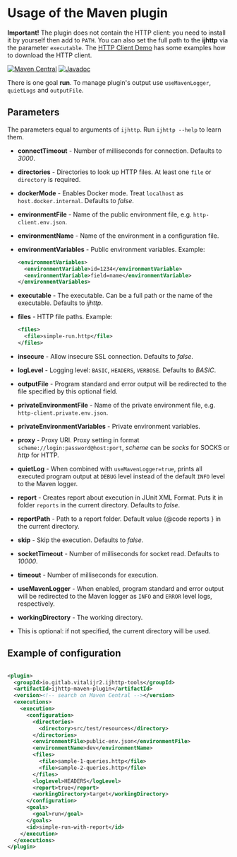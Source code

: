 # Usage of the Maven plugin

**Important!** The plugin does not contain the HTTP client:
you need to install it by yourself then add to `PATH`.
You can also set the full path to the **ijhttp**
via the parameter `executable`.
The [HTTP Client Demo][demo] has some examples how to download
the HTTP client.

[![Maven Central](https://img.shields.io/maven-central/v/uk.bot-by.ijhttp-tools/ijhttp-maven-plugin)](https://search.maven.org/artifact/uk.bot-by.ijhttp-tools/ijhttp-maven-plugin)
[![Javadoc](https://javadoc.io/badge2/uk.bot-by.ijhttp-tools/ijhttp-maven-plugin/javadoc.svg)](https://javadoc.io/doc/uk.bot-by.ijhttp-tools/ijhttp-maven-plugin)

There is one goal **run**.
To manage plugin's output use `useMavenLogger`, `quietLogs` and `outputFile`.

## Parameters

The parameters equal to arguments of `ijhttp`.
Run `ijhttp --help` to learn them.

- **connectTimeout** - Number of milliseconds for connection.
  Defaults to _3000_.
- **directories** - Directories to look up HTTP files.
  At least one `file` or `directory` is required.
- **dockerMode** - Enables Docker mode.
  Treat `localhost` as `host.docker.internal`.
  Defaults to _false_.
- **environmentFile** - Name of the public environment file,
  e.g. `http-client.env.json`.
- **environmentName** - Name of the environment in a configuration file.
- **environmentVariables** - Public environment variables.
  Example:

  ```xml
  <environmentVariables>
    <environmentVariable>id=1234</environmentVariable>
    <environmentVariable>field=name</environmentVariable>
  </environmentVariables>
  ```

- **executable** - The executable.
  Can be a full path or the name of the executable.
  Defaults to _ijhttp_.
- **files** - HTTP file paths.
  Example:

  ```xml
  <files>
    <file>simple-run.http</file>
  </files>
  ```

- **insecure** - Allow insecure SSL connection.
  Defaults to _false_.
- **logLevel** - Logging level: `BASIC`, `HEADERS`, `VERBOSE`.
  Defaults to _BASIC_.
- **outputFile** - Program standard and error output
  will be redirected to the file specified by this optional field.
- **privateEnvironmentFile** - Name of the private environment file,
  e.g. `http-client.private.env.json`.
- **privateEnvironmentVariables** - Private environment variables.
- **proxy** - Proxy URI.
  Proxy setting in format `scheme://login:password@host:port`,
  _scheme_ can be _socks_ for SOCKS or _http_ for HTTP.
- **quietLog** - When combined with `useMavenLogger=true`,
  prints all executed program output at `DEBUG` level
  instead of the default `INFO` level to the Maven logger.
- **report** - Creates report about execution in JUnit XML Format.
  Puts it in folder `reports` in the current directory.
  Defaults to _false_.
- **reportPath** - Path to a report folder.
  Default value {@code reports } in the current directory.
- **skip** - Skip the execution.
  Defaults to _false_.
- **socketTimeout** - Number of milliseconds for socket read.
  Defaults to _10000_.
- **timeout** - Number of milliseconds for execution.
- **useMavenLogger** - When enabled,
  program standard and error output will be redirected
  to the Maven logger as `INFO` and `ERROR` level logs, respectively.
- **workingDirectory** - The working directory.
- This is optional: if not specified, the current directory will be used.

## Example of configuration

```xml

<plugin>
  <groupId>io.gitlab.vitalijr2.ijhttp-tools</groupId>
  <artifactId>ijhttp-maven-plugin</artifactId>
  <version><!-- search on Maven Central --></version>
  <executions>
    <execution>
      <configuration>
        <directories>
          <directory>src/test/resources</directory>
        </directories>
        <environmentFile>public-env.json</environmentFile>
        <environmentName>dev</environmentName>
        <files>
          <file>sample-1-queries.http</file>
          <file>sample-2-queries.http</file>
        </files>
        <logLevel>HEADERS</logLevel>
        <report>true</report>
        <workingDirectory>target</workingDirectory>
      </configuration>
      <goals>
        <goal>run</goal>
      </goals>
      <id>simple-run-with-report</id>
    </execution>
  </executions>
</plugin>
```

[demo]: https://gitlab.com/vitalijr2/ijhttp-demo
